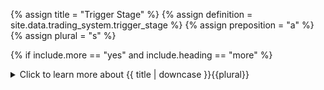 <!-- TITLE AND DEFINITION starts -->

{% assign title = "Trigger Stage" %}
{% assign definition = site.data.trading_system.trigger_stage %}
{% assign preposition = "a" %}
{% assign plural = "s" %}

<!--------------------------------------------- TITLE AND DEFINITION ends -->

{% if include.more == "yes" and include.heading == "more" %}
<details class='detailsCollapsible'><summary class='nobr'>Click to learn more about {{ title | downcase }}{{plural}}
</summary>
{% endif %}

{% if include.heading != "" and include.heading != "more" %}
{{include.heading}} {{title}}
{% endif %}

{% if include.icon != "no" %} 

{% if include.table == "yes" and include.icon != "no" %}
<table class='definitionTable'><tr><td>
{% endif %}

<img src='images/icons/nodes/png{{include.icon}}/{{ title | downcase | replace: " ", "-" }}.png' />

{% if include.table == "yes" and include.icon != "no" %}
</td><td>
{% endif %}

{% endif %}

{% if include.definition == "bold" %}
<strong>{{ definition }}</strong>
{% else %}
{% if include.definition != "no" %}
{{ definition }}
{% endif %}
{% endif %}

{% if include.table == "yes" and include.icon != "no" %}
</td></tr></table>
{% endif %}

{% if include.more == "yes" and include.content == "more" and include.heading != "more" %}
<details class='detailsCollapsible'><summary class='nobr'>Click to learn more about {{ title | downcase }}{{plural}}
</summary>
{% endif %}

{% if include.content != "no" %}

<!--------------------------------------------- CONTENT starts -->

A trading system may have multiple strategies designed for the same market.

An important aspect of trading systems is that they are allocated a certain amount of capital (see the <a data-toggle="tooltip" data-original-title="{{site.data.network.base_asset}}">base asset</a> parameter of the trading session). As a consequence, strategies within a trading system share a certain capital allocation. 

The logic behind the concept of the trigger stage assumes that different strategies within a trading system may be specialized for trading in different market situations. The trigger stage in each strategy is, therefore, the mechanism by which any particular strategy within the trading system may be selected to trade, given any particular market situation.

The triggering-on of a strategy effectively blocks the selection of any other strategy in the trading system and reserves the whole capital allocation for the one strategy selected, until the strategy is triggered-off.

Therefore, if certain strategies are meant to trade under the same market situations and open trades concurrently, then those strategies should be deployed in separate trading systems.

Once a strategy is triggered, the strategy may decide&mdash;or not&mdash;to take a position. If a position is taken, then the rest of the stages eventually become active.

However, the strategy may also be triggered off without taking a position. When a strategy is triggered off, the trading system goes back to monitoring the trigger-on definitions for all strategies, and capital is released to be used by whatever strategy is triggered-on next.

<!--------------------------------------------- CONTENT ends -->

{% endif %}

{% if include.more == "yes" and include.content != "more" and include.heading != "more" %}
<details class='detailsCollapsible'><summary class='nobr'>Click to learn more about {{ title | downcase }}{{plural}}
</summary>
{% endif %}

{% if include.adding != "" %}

{{include.adding}} Adding {{preposition}} {{title}} Node

<!--------------------------------------------- ADDING starts -->

To add a trigger stage node, select *Add Missing Stages* on the strategy node menu. All stages that may be missing are created along with the rest of the basic structure of nodes required to define each of them and their events.

{% include note.html content="Only one trigger stage may exist in each strategy." %}

<!-- ADDING ends -->

{% endif %}

{% if include.configuring != "" %}

{{include.configuring}} Configuring the {{title}}

<!-- CONFIGURING starts -->

XXXXXXXXXXXXXXXXXXXXXXXXXXXXXXXXXXXXXXXXXXXXXXXXXXXXXX

<!--------------------------------------------- CONFIGURING ends -->

{% endif %}

{% if include.starting != "" %}

{{include.starting}} Starting {{preposition}} {{title}}

<!--------------------------------------------- STARTING starts -->

XXXXXXXXXXXXXXXXXXXXXXXXXXXXXXXXXXXXXXXXXXXXXXXXXXXXXX

<!--------------------------------------------- STARTING ends -->

{% endif %}

{% if include.more == "yes" %}
</details>
{% endif %}